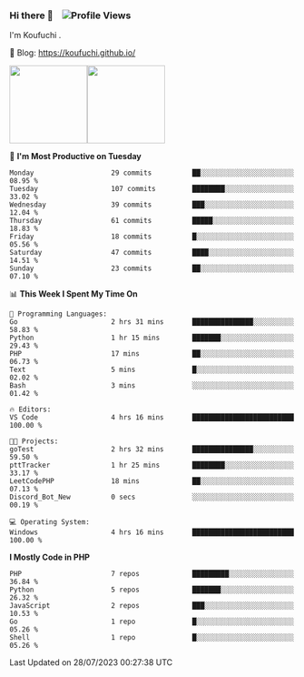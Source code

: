 ### Hi there 👋 &nbsp;&nbsp; ![Profile Views](http://img.shields.io/badge/Profile%20Views-122-blue)

I'm Koufuchi . 

📔 Blog: <https://koufuchi.github.io/>

<img align="" height="137px" src="https://github-readme-stats.vercel.app/api?username=Koufuchi&hide=issues,contribs&show_icons=true&line_height=21&theme=radical&locale=en" /><img align="" height="137px" src="https://github-readme-stats.vercel.app/api/top-langs/?username=Koufuchi&layout=compact&hide=blade,html,css&theme=radical&locale=en" />

<!--START_SECTION:waka-->
📅 **I'm Most Productive on Tuesday** 

```text
Monday                   29 commits          ██░░░░░░░░░░░░░░░░░░░░░░░   08.95 % 
Tuesday                  107 commits         ████████░░░░░░░░░░░░░░░░░   33.02 % 
Wednesday                39 commits          ███░░░░░░░░░░░░░░░░░░░░░░   12.04 % 
Thursday                 61 commits          █████░░░░░░░░░░░░░░░░░░░░   18.83 % 
Friday                   18 commits          █░░░░░░░░░░░░░░░░░░░░░░░░   05.56 % 
Saturday                 47 commits          ████░░░░░░░░░░░░░░░░░░░░░   14.51 % 
Sunday                   23 commits          ██░░░░░░░░░░░░░░░░░░░░░░░   07.10 % 
```


📊 **This Week I Spent My Time On** 

```text
💬 Programming Languages: 
Go                       2 hrs 31 mins       ███████████████░░░░░░░░░░   58.83 % 
Python                   1 hr 15 mins        ███████░░░░░░░░░░░░░░░░░░   29.43 % 
PHP                      17 mins             ██░░░░░░░░░░░░░░░░░░░░░░░   06.73 % 
Text                     5 mins              █░░░░░░░░░░░░░░░░░░░░░░░░   02.02 % 
Bash                     3 mins              ░░░░░░░░░░░░░░░░░░░░░░░░░   01.42 % 

🔥 Editors: 
VS Code                  4 hrs 16 mins       █████████████████████████   100.00 % 

🐱‍💻 Projects: 
goTest                   2 hrs 32 mins       ███████████████░░░░░░░░░░   59.50 % 
pttTracker               1 hr 25 mins        ████████░░░░░░░░░░░░░░░░░   33.17 % 
LeetCodePHP              18 mins             ██░░░░░░░░░░░░░░░░░░░░░░░   07.13 % 
Discord_Bot_New          0 secs              ░░░░░░░░░░░░░░░░░░░░░░░░░   00.19 % 

💻 Operating System: 
Windows                  4 hrs 16 mins       █████████████████████████   100.00 % 
```

**I Mostly Code in PHP** 

```text
PHP                      7 repos             █████████░░░░░░░░░░░░░░░░   36.84 % 
Python                   5 repos             ███████░░░░░░░░░░░░░░░░░░   26.32 % 
JavaScript               2 repos             ███░░░░░░░░░░░░░░░░░░░░░░   10.53 % 
Go                       1 repo              █░░░░░░░░░░░░░░░░░░░░░░░░   05.26 % 
Shell                    1 repo              █░░░░░░░░░░░░░░░░░░░░░░░░   05.26 % 
```




 Last Updated on 28/07/2023 00:27:38 UTC
<!--END_SECTION:waka-->


